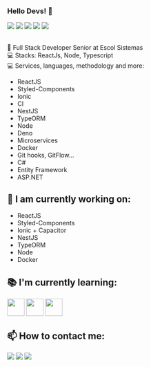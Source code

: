 ### Hello Devs! 👋

![](http://github-profile-summary-cards.vercel.app/api/cards/profile-details?username=filiphecarvalho&theme=dracula)
![](http://github-profile-summary-cards.vercel.app/api/cards/repos-per-language?username=filiphecarvalho&theme=dracula)
![](http://github-profile-summary-cards.vercel.app/api/cards/most-commit-language?username=filiphecarvalho&theme=dracula)
![](http://github-profile-summary-cards.vercel.app/api/cards/stats?username=filiphecarvalho&theme=dracula)
![](http://github-profile-summary-cards.vercel.app/api/cards/productive-time?username=filiphecarvalho&theme=dracula&utcOffset=8)

</br> 🚀 Full Stack Developer Senior at Escol Sistemas
</br> 💻 Stacks: ReactJs, Node, Typescript
</br> 💻 Services, languages, methodology and more:

<ul>
<li> ReactJS </li>
<li> Styled-Components </li>
<li> Ionic </li>
<li> CI </li>
<li> NestJS </li>
<li> TypeORM </li>
<li> Node </li>
<li> Deno </li>
<li> Microservices </li>
<li> Docker </li>
<li> Git hooks, GitFlow... </li>
<li> C# </li>
<li> Entity Framework </li>
<li> ASP.NET </li>
</ul>


## 🔭 I am currently working on:

<ul>
<li> ReactJS </li>
<li> Styled-Components </li>
<li> Ionic + Capacitor </li>
<li> NestJS </li>
<li> TypeORM </li>
<li> Node </li>
<li> Docker </li>
</ul>


## 📚 I'm currently learning:


<p>
<img src="https://cdn.jsdelivr.net/gh/devicons/devicon/icons/docker/docker-plain.svg" width="40" height="40" />
<img src="https://cdn.jsdelivr.net/gh/devicons/devicon/icons/nestjs/nestjs-plain.svg" width="40" height="40" />
<img src="https://cdn.jsdelivr.net/gh/devicons/devicon/icons/graphql/graphql-plain.svg" width="40" height="40" />
</p>
          
          

## 📫 How to contact me:

<div>
<a href="https://instagram.com/filipecarvalho.acm" target="_blank"><img src="https://img.shields.io/badge/-Instagram-%23E4405F?style=for-the-badge&logo=instagram&logoColor=white" target="_blank"></a>
<a href = "mailto:contato@filipecarvalho.acm@gmail.com"><img src="https://img.shields.io/badge/Gmail-D14836?style=for-the-badge&logo=gmail&logoColor=white" target="_blank"></a>
<a href="https://www.linkedin.com/in/filipesouzacarvalho" target="_blank"><img src="https://img.shields.io/badge/-LinkedIn-%230077B5?style=for-the-badge&logo=linkedin&logoColor=white" target="_blank"></a>   
</div>
